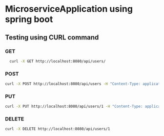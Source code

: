 # MicroserviceApplication using spring boot 

## Testing using CURL command
### GET 
```bash
  curl -X GET http://localhost:8080/api/users/
```
### POST
``` bash
curl -X POST http://localhost:8080/api/users -H "Content-Type: application/json" -d "{\"name\":\"aung Ko ko\", \"email\":\"testing@gmail.com\"}"
```
### PUT
``` bash
curl -X PUT http://localhost:8080/api/users/1 -H "Content-Type: application/json" -d "{\"name\":\"aung Ko min\", \"email\":\"testing@gmail.com\"}"
```
### DELETE
``` bash
curl -X DELETE http://localhost:8080/api/users/1
```
